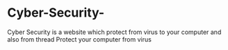 # Cyber-Security-
Cyber Security is a website which protect from virus to your computer and also from thread
Protect your computer from virus
